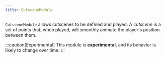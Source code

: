 ```yaml
---
title: CutsceneModule
---
```


`CutsceneModule` allows cutscenes to be defined and played. A _cutscene_ is a set of points that, when played, will smoothly animate the player's position between them.

:::caution[Experimental]
This module is **experimental**, and its behavior is likely to change over time.
:::
